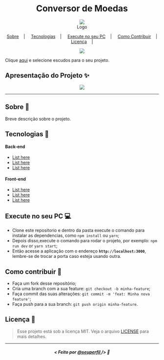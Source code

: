 <h1 align="center">Conversor de Moedas</h1>

<p align="center">
<image src="https://user-images.githubusercontent.com/39461509/85029720-fa1f2080-b152-11ea-8ebc-c78432bc532e.jpg"/></br>
<label>Logo</label>
</p>

<p align="center">
  <a href="#sobre-memo">Sobre</a>&nbsp;&nbsp;&nbsp; | &nbsp;&nbsp;&nbsp;
  <a href="#tecnologias-rocket">Tecnologias</a>&nbsp;&nbsp;&nbsp; | &nbsp;&nbsp;&nbsp;
  <a href="#execute-no-seu-pc-computer">Execute no seu PC</a>&nbsp;&nbsp;&nbsp; | &nbsp;&nbsp;&nbsp;
  <a href="#como-contribuir-">Como Contribuir</a>&nbsp;&nbsp;&nbsp; | &nbsp;&nbsp;&nbsp;
  <a href="#licença-scroll">Licença</a>&nbsp;&nbsp;&nbsp; | &nbsp;&nbsp;&nbsp;
</p>

<p align="center">
<image src="https://img.shields.io/badge/Shields-customizados-red"/>
</p>

Clique [aqui](https://shields.io/) e selecione escudos para o seu projeto.

## Apresentação do Projeto :sparkles:

<p align="center">
<image src="https://user-images.githubusercontent.com/39461509/85029714-f8edf380-b152-11ea-86a6-ec196309ae34.png" />
</p>

---

## Sobre :memo:

Breve descrição sobre o projeto.

## Tecnologias :rocket:

#### Back-end
- <a href="#">List here</a>
- <a href="#">List here</a>
- <a href="#">List here</a>

#### Front-end
- <a href="#">List here</a>
- <a href="#">List here</a>
- <a href="#">List here</a>

## Execute no seu PC :computer:

- Clone este repositorio e dentro da pasta execute o comando para instalar as dependencias, como `npm install` ou `yarn`;
- Depois disso,execute o comando para rodar o projeto, por exemplo: `npm run dev` or `yarn start`;
- Então acesse a aplicação com o endereço <strong> `http://localhost:3000`</strong>, lembre-se de trocar a porta caso esteja usando outra.

## Como contribuir 🤔

- Faça um fork desse repositório;
- Cria uma branch com a sua feature: `git checkout -b minha-feature`;
- Faça commit das suas alterações: `git commit -m 'feat: Minha nova feature'`;
- Faça push para a sua branch: `git push origin minha-feature`.

## Licença :scroll:

> Esse projeto está sob a licença MIT. Veja o arquivo [LICENSE](LICENSE) para mais detalhes.

---

##### <p align="center"> <strong> < Feito por <a href="#"> @seuperfil  </a> /> </strong>  :wave:
